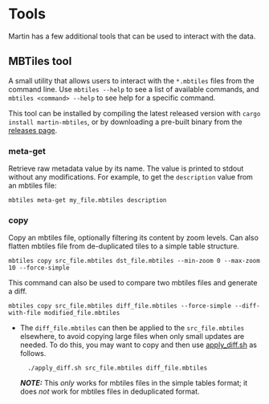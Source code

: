# Tools

Martin has a few additional tools that can be used to interact with the data.

## MBTiles tool
A small utility that allows users to interact with the `*.mbtiles` files from the command line. Use `mbtiles --help` to see a list of available commands, and `mbtiles <command> --help` to see help for a specific command.

This tool can be installed by compiling the latest released version with `cargo install martin-mbtiles`, or by downloading a pre-built binary from the [releases page](https://github.com/maplibre/martin/releases/latest).

### meta-get
Retrieve raw metadata value by its name. The value is printed to stdout without any modifications.  For example, to get the `description` value from an mbtiles file:

```shell
mbtiles meta-get my_file.mbtiles description
```

### copy
Copy an mbtiles file, optionally filtering its content by zoom levels. Can also flatten mbtiles file from de-duplicated tiles to a simple table structure.

```shell
mbtiles copy src_file.mbtiles dst_file.mbtiles --min-zoom 0 --max-zoom 10 --force-simple
```

This command can also be used to compare two mbtiles files and generate a diff.
```shell
mbtiles copy src_file.mbtiles diff_file.mbtiles --force-simple --diff-with-file modified_file.mbtiles
```
* The `diff_file.mbtiles` can then be applied to the `src_file.mbtiles` elsewhere, to avoid copying large files when only small updates are needed. To do this, you may want to copy and then use [apply_diff.sh](/tests/fixtures/apply_diff.sh) as follows.

        ./apply_diff.sh src_file.mbtiles diff_file.mbtiles
  **_NOTE:_** This _only_ works for mbtiles files in the simple tables format; it does _not_ work for mbtiles files in deduplicated format.
